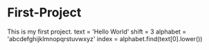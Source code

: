 # First-Project
This is my first project.
text = 'Hello World'
shift = 3
alphabet = 'abcdefghijklmnopqrstuvwxyz'
index = alphabet.find(text[0].lower())
